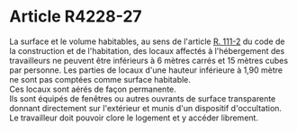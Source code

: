 # Article R4228-27

La surface et le volume habitables, au sens de l'article [R. 111-2][1] du code de la construction et de l'habitation, des locaux affectés à l'hébergement des travailleurs ne peuvent être inférieurs à 6 mètres carrés et 15 mètres cubes par personne. Les parties de locaux d'une hauteur inférieure à 1,90 mètre ne sont pas comptées comme surface habitable.   
Ces locaux sont aérés de façon permanente.   
Ils sont équipés de fenêtres ou autres ouvrants de surface transparente donnant directement sur l'extérieur et munis d'un dispositif d'occultation.   
Le travailleur doit pouvoir clore le logement et y accéder librement.

 [1]: /affichCodeArticle.do?cidTexte=LEGITEXT000006074096&idArticle=LEGIARTI000006896333&dateTexte=&categorieLien=cid